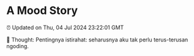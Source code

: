 # A Mood Story

⏰ Updated on Thu, 04 Jul 2024 23:22:01 GMT

💭 Thought: Pentingnya istirahat: seharusnya aku tak perlu terus-terusan ngoding.

